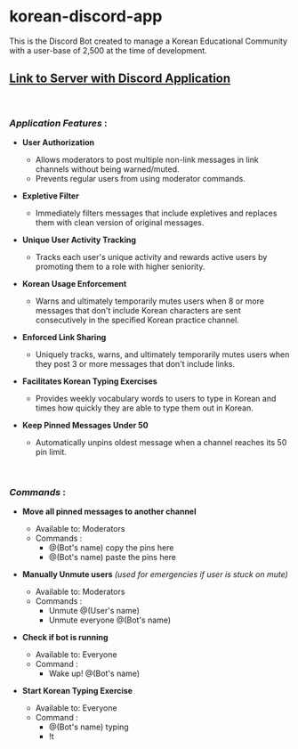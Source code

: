 # korean-discord-app
 This is the Discord Bot created to manage a Korean Educational Community with a user-base of 2,500 at the time of development.

## [Link to Server with Discord Application](https://discord.gg/my25Bkqjz2)
<br>

### ***Application Features*** :
- **User Authorization**
  - Allows moderators to post multiple non-link messages in link channels without being warned/muted.
  - Prevents regular users from using moderator commands.
  
- **Expletive Filter**
  - Immediately filters messages that include expletives and replaces them with clean version of original messages.

- **Unique User Activity Tracking**
  - Tracks each user's unique activity and rewards active users by promoting them to a role with higher seniority.

- **Korean Usage Enforcement**
  - Warns and ultimately temporarily mutes users when 8 or more messages that don't include Korean characters are sent consecutively in the specified Korean practice channel.

- **Enforced Link Sharing**
  - Uniquely tracks, warns, and ultimately temporarily mutes users when they post 3 or more messages that don't include links.

- **Facilitates Korean Typing Exercises**
  - Provides weekly vocabulary words to users to type in Korean and times how quickly they are able to type them out in Korean.

- **Keep Pinned Messages Under 50**
  - Automatically unpins oldest message when a channel reaches its 50 pin limit.  
<br>

### ***Commands*** :
 - **Move all pinned messages to another channel**
   - Available to: Moderators
   - Commands : 
     - @(Bot's name) copy the pins here
     - @(Bot's name) paste the pins here

- **Manually Unmute users** *(used for emergencies if user is stuck on mute)*
   - Available to: Moderators
   - Commands : 
     - Unmute @(User's name)
     - Unmute everyone @(Bot's name)
   
- **Check if bot is running**
  - Available to: Everyone
  - Command :
    - Wake up! @(Bot's name)

- **Start Korean Typing Exercise**
  - Available to: Everyone
  - Command :
    - @(Bot's name) typing
    - !t
